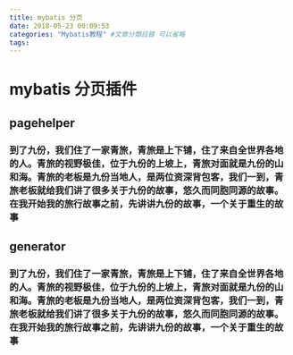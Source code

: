 ```yaml
---
title: mybatis 分页
date: 2018-05-23 00:09:53
categories: "Mybatis教程" #文章分類目錄 可以省略
tags:
---
```


# mybatis 分页插件
## pagehelper
### 到了九份，我们住了一家青旅，青旅是上下铺，住了来自全世界各地的人。青旅的视野极佳，位于九份的上坡上，青旅对面就是九份的山和海。青旅的老板是九份当地人，是两位资深背包客，我们一到，青旅老板就给我们讲了很多关于九份的故事，悠久而同胞同源的故事。在我开始我的旅行故事之前，先讲讲九份的故事，一个关于重生的故事

## generator
### 到了九份，我们住了一家青旅，青旅是上下铺，住了来自全世界各地的人。青旅的视野极佳，位于九份的上坡上，青旅对面就是九份的山和海。青旅的老板是九份当地人，是两位资深背包客，我们一到，青旅老板就给我们讲了很多关于九份的故事，悠久而同胞同源的故事。在我开始我的旅行故事之前，先讲讲九份的故事，一个关于重生的故事
